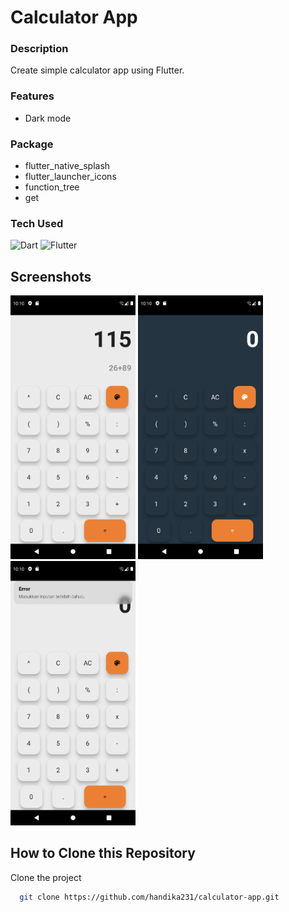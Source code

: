 
# Calculator App

### Description
Create simple calculator app using Flutter.

### Features
- Dark mode

### Package
- flutter_native_splash
- flutter_launcher_icons
- function_tree
- get

### Tech Used
![Dart](https://img.shields.io/badge/dart-%230175C2.svg?style=for-the-badge&logo=dart&logoColor=white) ![Flutter](https://img.shields.io/badge/Flutter-%2302569B.svg?style=for-the-badge&logo=Flutter&logoColor=white)


## Screenshots
<img src="assets/2.png" width="200"  />
<img src="assets/3.png" width="200" />
<img src="assets/1.png" width="200" />

## How to Clone this Repository

Clone the project

```bash
  git clone https://github.com/handika231/calculator-app.git
```

